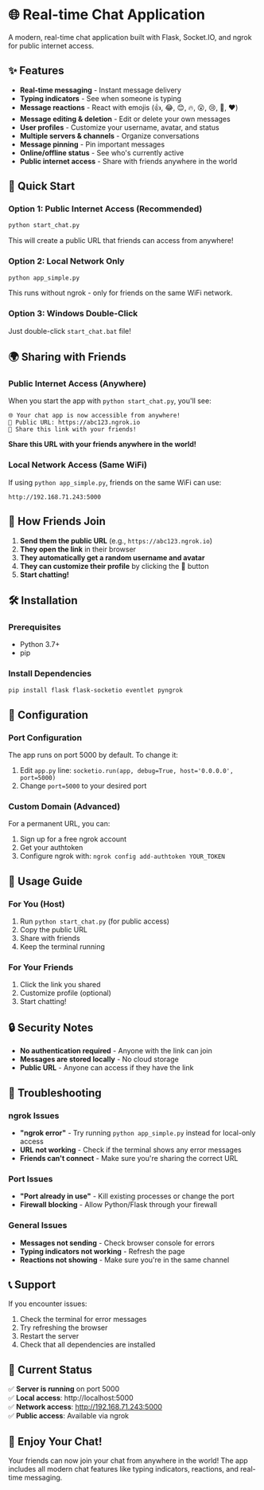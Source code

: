# 🌐 Real-time Chat Application

A modern, real-time chat application built with Flask, Socket.IO, and ngrok for public internet access.

## ✨ Features

- **Real-time messaging** - Instant message delivery
- **Typing indicators** - See when someone is typing
- **Message reactions** - React with emojis (👍, 😂, 😊, 🔥, 😮, 😢, 🎉, ❤️)
- **Message editing & deletion** - Edit or delete your own messages
- **User profiles** - Customize your username, avatar, and status
- **Multiple servers & channels** - Organize conversations
- **Message pinning** - Pin important messages
- **Online/offline status** - See who's currently active
- **Public internet access** - Share with friends anywhere in the world

## 🚀 Quick Start

### Option 1: Public Internet Access (Recommended)
```bash
python start_chat.py
```
This will create a public URL that friends can access from anywhere!

### Option 2: Local Network Only
```bash
python app_simple.py
```
This runs without ngrok - only for friends on the same WiFi network.

### Option 3: Windows Double-Click
Just double-click `start_chat.bat` file!

## 🌍 Sharing with Friends

### Public Internet Access (Anywhere)
When you start the app with `python start_chat.py`, you'll see:
```
🌐 Your chat app is now accessible from anywhere!
📱 Public URL: https://abc123.ngrok.io
🔗 Share this link with your friends!
```

**Share this URL with your friends anywhere in the world!**

### Local Network Access (Same WiFi)
If using `python app_simple.py`, friends on the same WiFi can use:
```
http://192.168.71.243:5000
```

## 📱 How Friends Join

1. **Send them the public URL** (e.g., `https://abc123.ngrok.io`)
2. **They open the link** in their browser
3. **They automatically get a random username and avatar**
4. **They can customize their profile** by clicking the 👤 button
5. **Start chatting!**

## 🛠️ Installation

### Prerequisites
- Python 3.7+
- pip

### Install Dependencies
```bash
pip install flask flask-socketio eventlet pyngrok
```

## 🔧 Configuration

### Port Configuration
The app runs on port 5000 by default. To change it:
1. Edit `app.py` line: `socketio.run(app, debug=True, host='0.0.0.0', port=5000)`
2. Change `port=5000` to your desired port

### Custom Domain (Advanced)
For a permanent URL, you can:
1. Sign up for a free ngrok account
2. Get your authtoken
3. Configure ngrok with: `ngrok config add-authtoken YOUR_TOKEN`

## 🎯 Usage Guide

### For You (Host)
1. Run `python start_chat.py` (for public access)
2. Copy the public URL
3. Share with friends
4. Keep the terminal running

### For Your Friends
1. Click the link you shared
2. Customize profile (optional)
3. Start chatting!

## 🔒 Security Notes

- **No authentication required** - Anyone with the link can join
- **Messages are stored locally** - No cloud storage
- **Public URL** - Anyone can access if they have the link

## 🐛 Troubleshooting

### ngrok Issues
- **"ngrok error"** - Try running `python app_simple.py` instead for local-only access
- **URL not working** - Check if the terminal shows any error messages
- **Friends can't connect** - Make sure you're sharing the correct URL

### Port Issues
- **"Port already in use"** - Kill existing processes or change the port
- **Firewall blocking** - Allow Python/Flask through your firewall

### General Issues
- **Messages not sending** - Check browser console for errors
- **Typing indicators not working** - Refresh the page
- **Reactions not showing** - Make sure you're in the same channel

## 📞 Support

If you encounter issues:
1. Check the terminal for error messages
2. Try refreshing the browser
3. Restart the server
4. Check that all dependencies are installed

## 🎉 Current Status

✅ **Server is running** on port 5000  
✅ **Local access**: http://localhost:5000  
✅ **Network access**: http://192.168.71.243:5000  
✅ **Public access**: Available via ngrok  

## 🎉 Enjoy Your Chat!

Your friends can now join your chat from anywhere in the world! The app includes all modern chat features like typing indicators, reactions, and real-time messaging.
